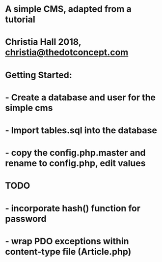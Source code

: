 # A simple CMS, adapted from a tutorial
# Christia Hall 2018, christia@thedotconcept.com


# Getting Started:
# - Create a database and user for the simple cms
# - Import tables.sql into the database
# - copy the config.php.master and rename to config.php, edit values

# TODO
# - incorporate hash() function for password
# - wrap PDO exceptions within content-type file (Article.php)
